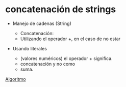 # concatenación de strings

* Manejo de cadenas (String)
    - Concatenación:
    - Utilizando el operador +, en el caso de no estar 

* Usando literales
    - (valores numéricos) el operador + significa.
    - concatenación y no como
    - suma.
    
[Algoritmo](concatenaString.py)